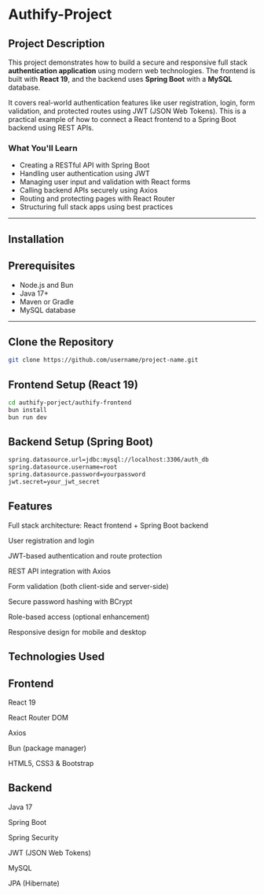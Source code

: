 # Authify-Project

## Project Description

This project demonstrates how to build a secure and responsive full stack **authentication application** using modern web technologies. The frontend is built with **React 19**, and the backend uses **Spring Boot** with a **MySQL** database.

It covers real-world authentication features like user registration, login, form validation, and protected routes using JWT (JSON Web Tokens). This is a practical example of how to connect a React frontend to a Spring Boot backend using REST APIs.

### What You'll Learn

- Creating a RESTful API with Spring Boot
- Handling user authentication using JWT
- Managing user input and validation with React forms
- Calling backend APIs securely using Axios
- Routing and protecting pages with React Router
- Structuring full stack apps using best practices

---

## Installation

## Prerequisites

- Node.js and Bun
- Java 17+
- Maven or Gradle
- MySQL database

---

## Clone the Repository

```bash
git clone https://github.com/username/project-name.git
```
## Frontend Setup (React 19)

```bash
cd authify-porject/authify-frontend
bun install
bun run dev
```
## Backend Setup (Spring Boot)
```bash
spring.datasource.url=jdbc:mysql://localhost:3306/auth_db
spring.datasource.username=root
spring.datasource.password=yourpassword
jwt.secret=your_jwt_secret
```
## Features
Full stack architecture: React frontend + Spring Boot backend

User registration and login

JWT-based authentication and route protection

REST API integration with Axios

Form validation (both client-side and server-side)

Secure password hashing with BCrypt

Role-based access (optional enhancement)

Responsive design for mobile and desktop

## Technologies Used
## Frontend

React 19

React Router DOM

Axios

Bun (package manager)

HTML5, CSS3 & Bootstrap

## Backend

Java 17

Spring Boot

Spring Security

JWT (JSON Web Tokens)

MySQL

JPA (Hibernate)
